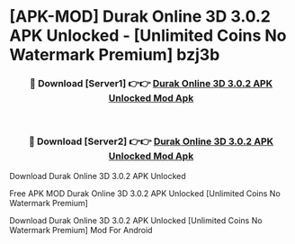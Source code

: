 # [APK-MOD] Durak Online 3D 3.0.2 APK Unlocked - [Unlimited Coins No Watermark Premium] bzj3b



<div align="center">
<h3>🔴 Download [Server1] 👉👉 <a href="https://momento.my/?title=Durak_Online_3D_3.0.2_APK_Unlocked">Durak Online 3D 3.0.2 APK Unlocked Mod Apk</a></h3><br>

<h3>🔴 Download [Server2] 👉👉 <a href="https://momento.my/?title=Durak_Online_3D_3.0.2_APK_Unlocked">Durak Online 3D 3.0.2 APK Unlocked Mod Apk</a></h3>
</div>



Download Durak Online 3D 3.0.2 APK Unlocked 

Free APK MOD Durak Online 3D 3.0.2 APK Unlocked [Unlimited Coins No Watermark Premium]

Download Durak Online 3D 3.0.2 APK Unlocked [Unlimited Coins No Watermark Premium] Mod For Android
